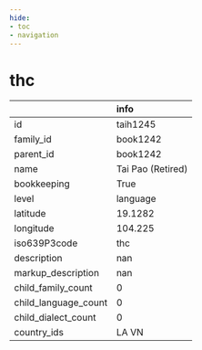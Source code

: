 ```yaml
---
hide:
- toc
- navigation
---
```

# thc
|                      | info              |
|:---------------------|:------------------|
| id                   | taih1245          |
| family_id            | book1242          |
| parent_id            | book1242          |
| name                 | Tai Pao (Retired) |
| bookkeeping          | True              |
| level                | language          |
| latitude             | 19.1282           |
| longitude            | 104.225           |
| iso639P3code         | thc               |
| description          | nan               |
| markup_description   | nan               |
| child_family_count   | 0                 |
| child_language_count | 0                 |
| child_dialect_count  | 0                 |
| country_ids          | LA VN             |